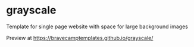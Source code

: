 # grayscale
Template for single page website with space for large background images

Preview at https://bravecamptemplates.github.io/grayscale/
